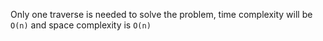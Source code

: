 Only one traverse is needed to solve the problem, time complexity will be `O(n)` and space complexity is `O(n)`